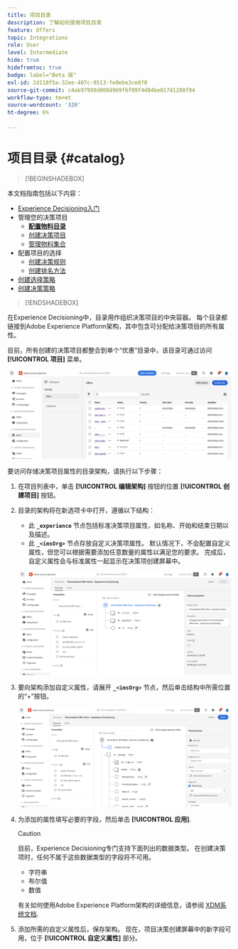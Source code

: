 ```yaml
---
title: 项目目录
description: 了解如何使用项目目录
feature: Offers
topic: Integrations
role: User
level: Intermediate
hide: true
hidefromtoc: true
badge: label="Beta 版"
exl-id: 2d118f5a-32ee-407c-9513-fe0ebe3ce8f0
source-git-commit: c4ab97999d000d969f6f09f4d84be017d1288f94
workflow-type: tm+mt
source-wordcount: '320'
ht-degree: 6%

---
```


# 项目目录 {#catalog}

>[!BEGINSHADEBOX]

本文档指南包括以下内容：

* [Experience Decisioning入门](gs-experience-decisioning.md)
* 管理您的决策项目
   * **[配置物料目录](catalogs.md)**
   * [创建决策项目](items.md)
   * [管理物料集合](collections.md)
* 配置项目的选择
   * [创建决策规则](rules.md)
   * [创建排名方法](ranking.md)
* [创建选择策略](selection-strategies.md)
* [创建决策策略](create-decision.md)

>[!ENDSHADEBOX]

在Experience Decisioning中，目录用作组织决策项目的中央容器。 每个目录都链接到Adobe Experience Platform架构，其中包含可分配给决策项目的所有属性。

目前，所有创建的决策项目都整合到单个“优惠”目录中，该目录可通过访问 **[!UICONTROL 项目]** 菜单。

![](assets/catalogs-list.png)

要访问存储决策项目属性的目录架构，请执行以下步骤：

1. 在项目列表中，单击 **[!UICONTROL 编辑架构]** 按钮的位置 **[!UICONTROL 创建项目]** 按钮。

1. 目录的架构将在新选项卡中打开，遵循以下结构：

   * 此 **`_experience`** 节点包括标准决策项目属性，如名称、开始和结束日期以及描述。
   * 此 **`_<imsOrg>`** 节点存放自定义决策项属性。 默认情况下，不会配置自定义属性，但您可以根据需要添加任意数量的属性以满足您的要求。 完成后，自定义属性会与标准属性一起显示在决策项创建屏幕中。

   ![](assets/catalogs-schema.png)

1. 要向架构添加自定义属性，请展开 **`_<imsOrg>`** 节点，然后单击结构中所需位置的“+”按钮。

   ![](assets/catalogs-add.png)

1. 为添加的属性填写必要的字段，然后单击 **[!UICONTROL 应用]**.

   >[!CAUTION]
   >
   >目前，Experience Decisioning专门支持下面列出的数据类型。 在创建决策项时，任何不属于这些数据类型的字段将不可用。
   >* 字符串
   >* 布尔值
   >* 数值

   有关如何使用Adobe Experience Platform架构的详细信息，请参阅 [XDM系统文档](https://experienceleague.adobe.com/docs/experience-platform/xdm/ui/overview.html?lang=zh-Hans).

1. 添加所需的自定义属性后，保存架构。 现在，项目决策创建屏幕中的新字段可用，位于 **[!UICONTROL 自定义属性]** 部分。
